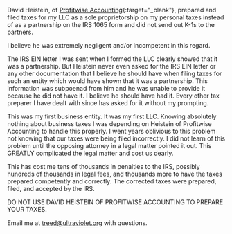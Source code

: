 David Heistein, of [Profitwise Accounting](https://www.profitwiseaccounting.com/){:target="_blank"}, prepared and filed taxes for my LLC
as a sole proprietorship on my personal taxes instead of as a partnership on
the IRS 1065 form and did not send out K-1s to the partners.

I believe he was extremely negligent and/or incompetent in this regard.

The IRS EIN letter I was sent when I formed the LLC clearly showed that it was
a partnership. But Heistein never even asked for the IRS EIN letter or any
other documentation that I believe he should have when filing taxes for such an
entity which would have shown that it was a partnership. This information was
subpoenad from him and he was unable to provide it because he did not have it.
I believe he should have had it. Every other tax preparer I have dealt with
since has asked for it without my prompting.

This was my first business entity. It was my first LLC. Knowing absolutely
nothing about business taxes I was depending on Heistein of Profitwise
Accounting to handle this properly. I went years oblivious to this problem not
knowing that our taxes were being filed incorrectly. I did not learn of this
problem until the opposing attorney in a legal matter pointed it out. This
GREATLY complicated the legal matter and cost us dearly.

This has cost me tens of thousands in penalties to the IRS, possibly hundreds
of thousands in legal fees, and thousands more to have the taxes prepared
competently and correctly. The corrected taxes were prepared, filed, and
accepted by the IRS.

DO NOT USE DAVID HEISTEIN OF PROFITWISE ACCOUNTING TO PREPARE YOUR TAXES.

Email me at treed@ultraviolet.org with questions.
